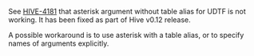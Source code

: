 <!--
  Licensed to the Apache Software Foundation (ASF) under one
  or more contributor license agreements.  See the NOTICE file
  distributed with this work for additional information
  regarding copyright ownership.  The ASF licenses this file
  to you under the Apache License, Version 2.0 (the
  "License"); you may not use this file except in compliance
  with the License.  You may obtain a copy of the License at

    http://www.apache.org/licenses/LICENSE-2.0

  Unless required by applicable law or agreed to in writing,
  software distributed under the License is distributed on an
  "AS IS" BASIS, WITHOUT WARRANTIES OR CONDITIONS OF ANY
  KIND, either express or implied.  See the License for the
  specific language governing permissions and limitations
  under the License.
-->
        
See [HIVE-4181](https://issues.apache.org/jira/browse/HIVE-4181) that asterisk argument without table alias for UDTF is not working. It has been fixed as part of Hive v0.12 release.

A possible workaround is to use asterisk with a table alias, or to specify names of arguments explicitly.